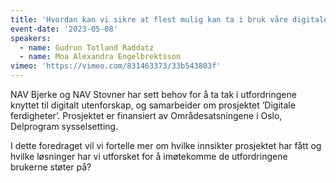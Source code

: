 ```yaml
---
title: 'Hvordan kan vi sikre at flest mulig kan ta i bruk våre digitale tjenester?'
event-date: '2023-05-08'
speakers:
  - name: Gudrun Totland Raddatz
  - name: Moa Alexandra Engelbrektsson
vimeo: 'https://vimeo.com/831463373/33b543803f'
---
```


NAV Bjerke og NAV Stovner har sett behov for å ta tak i utfordringene knyttet til digitalt utenforskap, og samarbeider om prosjektet ‘Digitale ferdigheter’. Prosjektet er finansiert av Områdesatsningene i Oslo, Delprogram sysselsetting.

I dette foredraget vil vi fortelle mer om hvilke innsikter prosjektet har fått og hvilke løsninger har vi utforsket for å imøtekomme de utfordringene brukerne støter på?